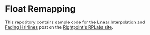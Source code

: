# Float Remapping

This repository contains sample code for the [Linear Interpolation and Fading Hairlines](https://www.rightpoint.com/rplabs/linear-interpolation) post on the [Rightpoint's RPLabs site](https://www.rightpoint.com/rplabs/).

